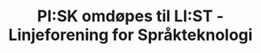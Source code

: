 ---
title: |
  PI:SK omdøpes til LI:ST - Linjeforening for Språkteknologi
tags: pisk, list
year: 2017
view: none
---